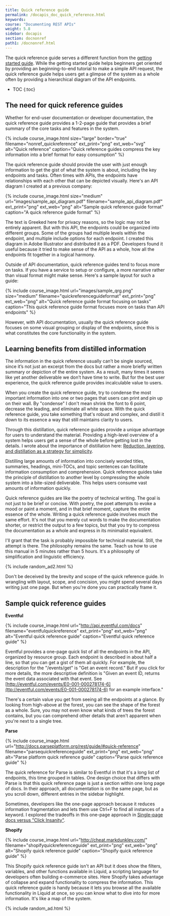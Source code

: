 ```yaml
---
title: Quick reference guide
permalink: /docapis_doc_quick_reference.html
keywords:
course: "Documenting REST APIs"
weight: 5.8
sidebar: docapis
section: docnonref
path1: /docnonref.html
---
```


The quick reference guide serves a different function from the [getting started guide](docapis_doc_getting_started_section.html). While the getting started guide helps beginners get oriented by providing an beginning-to-end tutorial to make a simple API request, the quick reference guide helps users get a glimpse of the system as a whole often by providing a hierarchical diagram of the API endpoints.

* TOC
{:toc}

## The need for quick reference guides

Whether for end-user documentation or developer documentation, the quick reference guide provides a 1-2-page guide that provides a brief summary of the core tasks and features in the system.

{% include course_image.html size="large" border="true" filename="nonref_quickreference" ext_print="png" ext_web="svg" alt="Quick reference" caption="Quick reference guides compress the key information into a brief format for easy consumption" %}

The quick reference guide should provide the user with just enough information to get the gist of what the system is about, including the key endpoints and tasks. Often times with APIs, the endpoints have relationships with each other that can be depicted visually. Here's an API diagram I created at a previous company:

{% include course_image.html size="medium" url="images/sample_api_diagram.pdf" filename="sample_api_diagram.pdf" ext_print="png" ext_web="png" alt="Sample quick reference guide format" caption="A quick reference guide format" %}

The text is Greeked here for privacy reasons, so the logic may not be entirely apparent. But with this API, the endpoints could be organized into different groups. Some of the groups had multiple levels within the endpoint, and multiple include options for each endpoint. I created this diagram in Adobe Illustrator and distributed it as a PDF. Developers found it useful because it tried to make sense of the API as a whole, how all the endpoints fit together in a logical harmony.

Outside of API documentation, quick reference guides tend to focus more on tasks. If you have a service to setup or configure, a more narrative rather than visual format might make sense. Here's a sample layout for such a guide:

{% include course_image.html url="images/sample_qrg.png" size="medium" filename="quickreferenceguideformat" ext_print="png" ext_web="png" alt="Quick reference guide format focusing on tasks" caption="This quick reference guide format focuses more on tasks than API endpoints" %}

However, with API documentation, usually the quick reference guide focuses on some visual grouping or display of the endpoints, since this is what constitutes the core functionality in the system.

## Learning benefits from distilled information

The information in the quick reference usually can’t be single sourced, since it’s not just an excerpt from the docs but rather a more briefly written summary or depiction of the entire system. As a result, many times it seems like yet another deliverable we don’t have time to write. But for the best user experience, the quick reference guide provides incalculable value to users.

When you create the quick reference guide, try to condense the most important information into one or two pages that users can print and pin up on their wall. By "condense" I don't mean shrink the font to 6 point, decrease the leading, and eliminate all white space. With the quick reference guide, you take something that's robust and complex, and distill it down to its essence a way that still maintains clarity to users.

Through this distillation, quick reference guides provide a unique advantage for users to understand the material. Providing a high-level overview of a system helps users get a sense of the whole before getting lost in the details. I wrote about the importance of distillation here: [Reduction, layering, and distillation as a strategy for simplicity](http://idratherbewriting.com/simplifying-complexity/reduction-layering-distillation.html).

Distilling large amounts of information into concisely worded titles, summaries, headings, mini-TOCs, and topic sentences can facilitate information consumption and comprehension. Quick reference guides take the principle of distillation to another level by compressing the whole system into a bite-sized deliverable. This helps users consume vast amounts of information quickly.

Quick reference guides are like the poetry of technical writing. The goal is not just to be brief or concise. With poetry, the poet attempts to evoke a mood or paint a moment, and in that brief moment, capture the entire essence of the whole. Writing a quick reference guide involves much the same effort. It's not that you merely cut words to make the documentation shorter, or restrict the output to a few topics, but that you try to compress the documentation as a whole and express in its minimalist equivalent.

I'll grant that the task is probably impossible for technical material. Still, the attempt is there. The philosophy remains the same. Teach us how to use this manual in 5 minutes rather than 5 hours. It's a philosophy of simplification and linguistic efficiency.

{% include random_ad2.html %}

Don't be deceived by the brevity and scope of the quick reference guide. In wrangling with layout, scope, and concision, you might spend several days writing just one page. But when you're done you can practically frame it.

## Sample quick reference guides

**Eventful**

{% include course_image.html url="http://api.eventful.com/docs" filename="eventfulquickreference" ext_print="png" ext_web="png" alt="Eventful quick reference guide" caption="Eventful quick reference guide" %}

Eventful provides a one-page quick list of all the endpoints in the API, organized by resource group. Each endpoint is described in about half a line, so that you can get a gist of them all quickly. For example, the description for the "/events/get" is "Get an event record." But if you click for more details, the more descriptive definition is "Given an event ID, returns the event data associated with that event. See [http://eventful.com/events/E0-001-000278174-6](ttp://eventful.com/events/E0-001-000278174-6) for an example interface."

There's a certain value you get from seeing all the endpoints at a glance. By looking from high-above at the forest, you can see the shape of the forest as a whole. Sure, you may not even know what kinds of trees the forest contains, but you can comprehend other details that aren't apparent when you're next to a single tree.

**Parse**

{% include course_image.html url="http://docs.parseplatform.org/rest/guide/#quick-reference" filename="parsequickreferenceguide" ext_print="png" ext_web="png" alt="Parse platform quick reference guide" caption="Parse quick reference guide" %}

The quick reference for Parse is similar to Eventful in that it's a long list of endpoints, this time grouped in tables. One design choice that differs with Parse is that this quick reference page is just a section within one long page of docs. In their approach, all documentation is on the same page, but as you scroll down, different entries in the sidebar highlight.

Sometimes, developers like the one-page approach because it reduces information fragmentation and lets them use Ctrl+F to find all instances of a keyword. I explored the tradeoffs in this one-page approach in [Single-page docs versus "Click Insanity"](http://idratherbewriting.com/2014/01/12/single-page-docs-versus-click-insanity/).



**Shopify**

{% include course_image.html url="http://cheat.markdunkley.com/" filename="shopifyquickreferenceguide" ext_print="png" ext_web="png" alt="Shopify quick reference guide" caption="Shopify quick reference guide" %}

This Shopify quick reference guide isn't an API but it does show the filters, variables, and other functions available in Liquid, a scripting language for developers often building e-commerce sites. Here Shopify takes advantage of collapse and expand functionality to compress the information. This quick reference guide is handy because it lets you browse all the available functionality in Liquid at once, so you can know what to dive into for more information. It's like a map of the system.

{% include random_ad.html %}
